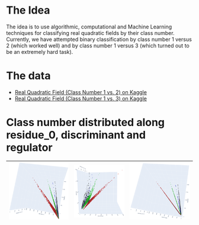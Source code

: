 # The Idea

The idea is to use algorithmic, computational and Machine Learning techniques for classifying real quadratic fields by their class number. Currently, we have attempted binary classification by class number 1 versus 2 (which worked well) and by class number 1 versus 3 (which turned out to be an extremely hard task).

# The data

- [Real Quadratic Field (Class Number 1 vs. 2) on Kaggle](https://www.kaggle.com/datasets/eldarsultanow/real-quad-fields-1-2/settings) 
- [Real Quadratic Field (Class Number 1 vs. 3) on Kaggle](https://www.kaggle.com/datasets/eldarsultanow/real-quadratic-field-class-number-1-vs-3)

# Class number distributed along residue_0, discriminant and regulator

![](img/rdr_1.png)  |  ![](img/rdr_3.png) |  ![](img/rdr_2.png)
:------------------:|:--------------------:|:--------------------: 





